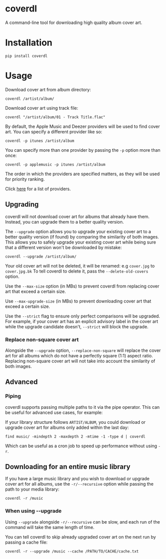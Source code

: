 # coverdl
A command-line tool for downloading high quality album cover art.

# Installation

```
pip install coverdl
```

# Usage

Download cover art from album directory:

```
coverdl /artist/album/
```

Download cover art using track file:
```
coverdl "/artist/album/01 - Track Title.flac"
```

By default, the Apple Music and Deezer providers will be used to find cover art. You can specify a different provider like so:

```
coverdl -p itunes /artist/album
```

You can specify more than one provider by passing the `-p` option more than once:

```
coverdl -p applemusic -p itunes /artist/album
```

The order in which the providers are specified matters, as they will be used for priority ranking.

Click [here](https://github.com/viown/coverdl/blob/main/coverdl/providers/source.py#L3) for a list of providers.

## Upgrading

coverdl will not download cover art for albums that already have them. Instead, you can upgrade them to a better quality version.

The `--upgrade` option allows you to upgrade your existing cover art to a better quality version (if found) by comparing the similarity of both images. This allows you to safely upgrade your existing cover art while being sure that a different version won't be downloaded by mistake:

```
coverdl --upgrade /artist/album/
```

Your old cover art will not be deleted, it will be renamed: e.g `cover.jpg` to `cover.jpg.bk`
To tell coverdl to delete it, pass the `--delete-old-covers` option.

Use the `--max-size` option (in MBs) to prevent coverdl from replacing cover art that exceed a certain size.

Use `--max-upgrade-size` (in MBs) to prevent downloading cover art that exceed a certain size.

Use the `--strict` flag to ensure only perfect comparisons will be upgraded. For example, if your cover art has an explicit advisory label in the cover art while the upgrade candidate doesn't, `--strict` will block the upgrade.

### Replace non-square cover art

Alongside the `--upgrade` option, `--replace-non-square` will replace the cover art for all albums which do not have a perfectly square (1:1) aspect ratio. Replacing non-square cover art will not take into account the similarity of both images.

## Advanced

### Piping

coverdl supports passing multiple paths to it via the pipe operator. This can be useful for advanced use cases, for example:

If your library structure follows `ARTIST/ALBUM`, you could download or upgrade cover art for albums only added within the last day:

```
find music/ -mindepth 2 -maxdepth 2 -mtime -1 -type d | coverdl
```
Which can be useful as a cron job to speed up performance without using `-r`.

## Downloading for an entire music library

If you have a large music library and you wish to download or upgrade cover art for all albums, use the `-r/--recursive` option while passing the path to your media library:

```
coverdl -r /music
```

### When using --upgrade

Using `--upgrade` alongside `-r/--recursive` can be slow, and each run of the command will take the same length of time.

You can tell coverdl to skip already upgraded cover art on the next run by passing a cache file:
```
coverdl -r --upgrade /music --cache /PATH/TO/CACHE/cache.txt
```
